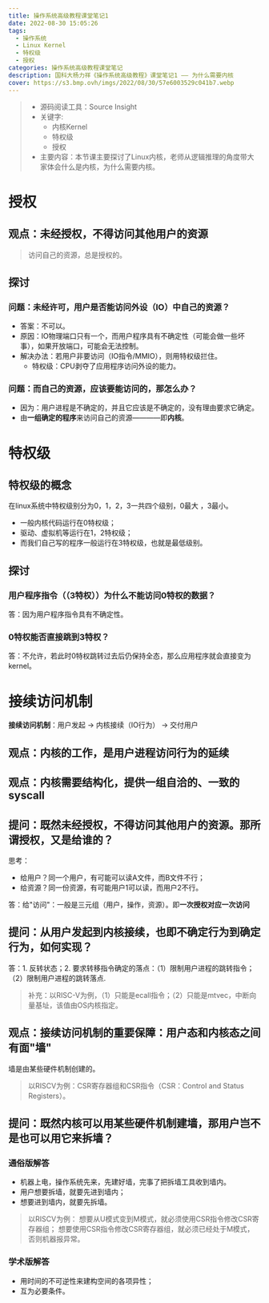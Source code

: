 ```yaml
---
title: 操作系统高级教程课堂笔记1
date: 2022-08-30 15:05:26
tags: 
  - 操作系统
  - Linux Kernel
  - 特权级
  - 授权
categories: 操作系统高级教程课堂笔记
description: 国科大杨力祥《操作系统高级教程》课堂笔记1 —— 为什么需要内核
cover: https://s3.bmp.ovh/imgs/2022/08/30/57e6003529c041b7.webp
---
```


> - 源码阅读工具：Source Insight
> - 关键字:
>     - 内核Kernel
>     - 特权级
>     - 授权
> - 主要内容：本节课主要探讨了Linux内核，老师从逻辑推理的角度带大家体会什么是内核，为什么需要内核。

# 授权

## 观点：未经授权，不得访问其他用户的资源
> 访问自己的资源，总是授权的。

## 探讨

### 问题：未经许可，用户是否能访问外设（IO）中自己的资源？
- 答案：不可以。
- 原因：IO物理端口只有一个，而用户程序具有不确定性（可能会做一些坏事），如果开放端口，可能会无法控制。
- 解决办法：若用户非要访问（IO指令/MMIO），则用特权级拦住。
    - 特权级：CPU剥夺了应用程序访问外设的能力。

### 问题：而自己的资源，应该要能访问的，那怎么办？
- 因为：用户进程是不确定的，并且它应该是不确定的，没有理由要求它确定。
- 由**一组确定的程序**来访问自己的资源————即**内核**。

# 特权级

## 特权级的概念

在linux系统中特权级别分为0，1，2，3一共四个级别，0最大 ，3最小。
- 一般内核代码运行在0特权级；
- 驱动、虚拟机等运行在1，2特权级；
- 而我们自己写的程序一般运行在3特权级，也就是最低级别。

## 探讨
### 用户程序指令（（3特权））为什么不能访问0特权的数据？
答：因为用户程序指令具有不确定性。

### 0特权能否直接跳到3特权？
答：不允许，若此时0特权跳转过去后仍保持全态，那么应用程序就会直接变为kernel。

# 接续访问机制

**接续访问机制**：用户发起 -> 内核接续（IO行为） -> 交付用户

## 观点：内核的工作，是用户进程访问行为的延续

## 观点：内核需要结构化，提供一组自洽的、一致的syscall

## 提问：既然未经授权，不得访问其他用户的资源。那所谓授权，又是给谁的？

思考：
- 给用户？同一个用户，有可能可以读A文件，而B文件不行；
- 给资源？同一份资源，有可能用户1可以读，而用户2不行。

答：给"访问"：一般是三元组（用户，操作，资源）。即**一次授权对应一次访问**

## 提问：从用户发起到内核接续，也即不确定行为到确定行为，如何实现？
答：1. 反转状态；2. 要求转移指令确定的落点：（1）限制用户进程的跳转指令；（2）限制用户进程的跳转落点.

> 补充：以RISC-V为例，（1）只能是ecall指令；（2）只能是mtvec，中断向量基址，该值由OS内核指定。

## 观点：接续访问机制的重要保障：用户态和内核态之间有面"墙"

墙是由某些硬件机制创建的。

> 以RISCV为例：CSR寄存器组和CSR指令（CSR：Control and Status Registers）。

## 提问：既然内核可以用某些硬件机制建墙，那用户岂不是也可以用它来拆墙？
### 通俗版解答
- 机器上电，操作系统先来，先建好墙，完事了把拆墙工具收到墙内。
- 用户想要拆墙，就要先进到墙内；
- 想要进到墙内，就要先拆墙。

> 以RISCV为例：
> 想要从U模式变到M模式，就必须使用CSR指令修改CSR寄存器组；
> 想要使用CSR指令修改CSR寄存器组，就必须已经处于M模式，否则机器报异常。

### 学术版解答
- 用时间的不可逆性来建构空间的各项异性；
- 互为必要条件。